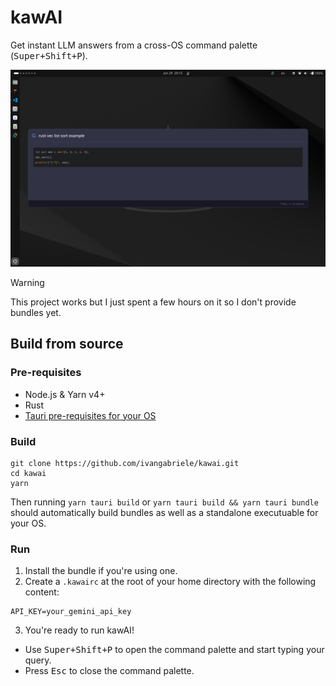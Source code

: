 # kawAI

Get instant LLM answers from a cross-OS command palette (<kbd>Super+Shift+P</kbd>).


![Screenshot](docs/screenshot.png)


> [!WARNING]  
> This project works but I just spent a few hours on it so I don't provide bundles yet.

## Build from source

### Pre-requisites

- Node.js & Yarn v4+
- Rust
- [Tauri pre-requisites for your OS](https://v2.tauri.app/start/prerequisites/)

### Build

```
git clone https://github.com/ivangabriele/kawai.git
cd kawai
yarn
```

Then running `yarn tauri build` or `yarn tauri build && yarn tauri bundle`
should automatically build bundles as well as a standalone executuable for your OS.

### Run

1. Install the bundle if you're using one.
2. Create a `.kawairc` at the root of your home directory with the following content:
  ```
  API_KEY=your_gemini_api_key
  ```
3. You're ready to run kawAI!

- Use <kbd>Super+Shift+P</kbd> to open the command palette and start typing your query.
- Press <kbd>Esc</kbd> to close the command palette.

